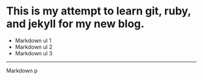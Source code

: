 # This is my attempt to learn git, ruby, and jekyll for my new blog.

- Markdown ul 1
- Markdown ul 2
- Markdown ul 3

---

Markdown p 